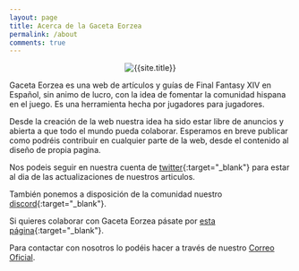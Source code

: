 ```yaml
---
layout: page
title: Acerca de la Gaceta Eorzea
permalink: /about
comments: true
---
```


<p align="center"><img src="{{ site.baseurl }}/{{ site.logo }}" alt="{{site.title}}"></p>

Gaceta Eorzea es una web de artículos y guías de Final Fantasy XIV en Español, sin animo de lucro, con la idea de fomentar la comunidad hispana en el juego. Es una herramienta hecha por jugadores para jugadores.

Desde la creación de la web nuestra idea ha sido estar libre de anuncios y abierta a que todo el mundo pueda colaborar. Esperamos en breve publicar como podréis contribuir en cualquier parte de la web, desde el contenido al diseño de propia pagina.

Nos podeis seguir en nuestra cuenta de <a href="https://twitter.com/GacetaEorzea"><i class="fab fa-twitter"></i> twitter</a>{:target="_blank"} para estar al dia de las actualizaciones de nuestros articulos.

También ponemos a disposición de la comunidad nuestro <a href="https://discord.gg/aKWGbAV7RV"><i class="fab fa-discord"></i> discord</a>{:target="_blank"}.

Si quieres colaborar con Gaceta Eorzea pásate por [esta página](/colabora/){:target="_blank"}.
 
Para contactar con nosotros lo podéis hacer a través de nuestro [Correo Oficial](mailto:gaceta.eorzea@gmail.com).
